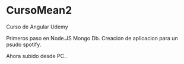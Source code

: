# CursoMean2
Curso de Angular Udemy

Primeros paso en Node.JS Mongo Db. Creacion de aplicacion para un psudo spotify.

Ahora subido desde PC..
